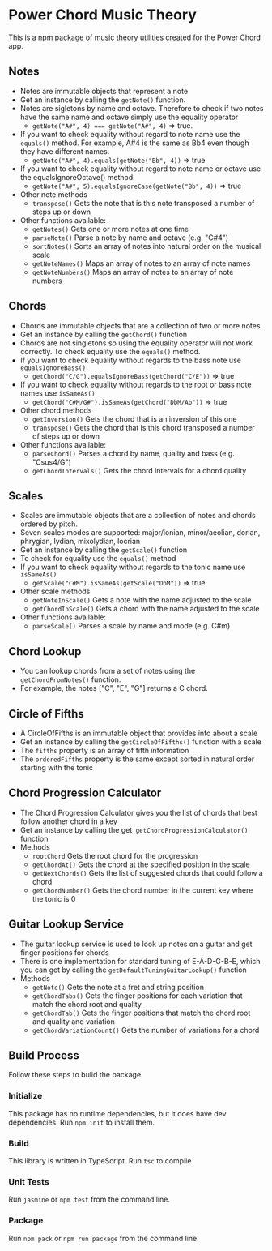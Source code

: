 # Power Chord Music Theory

This is a npm package of music theory utilities created for the Power Chord app.

## Notes
- Notes are immutable objects that represent a note
- Get an instance by calling the `getNote()` function.
- Notes are sigletons by name and octave.
Therefore to check if two notes have the same name and octave simply use the equality operator 
    - `getNote("A#", 4) === getNote("A#", 4)` => true.
- If you want to check equality without regard to note name use the `equals()` method. For example, A#4 is the same as Bb4 even though they have different names.
    - `getNote("A#", 4).equals(getNote("Bb", 4))` => true
- If you want to check equality without regard to note name or octave use the equalsIgnoreOctave() method.
    - `getNote("A#", 5).equalsIgnoreCase(getNote("Bb", 4))` => true
- Other note methods
    - `transpose()` Gets the note that is this note transposed a number of steps up or down
- Other functions available:
    - `getNotes()` Gets one or more notes at one time
    - `parseNote()` Parse a note by name and octave (e.g. "C#4")
    - `sortNotes()` Sorts an array of notes into natural order on the musical scale
    - `getNoteNames()` Maps an array of notes to an array of note names
    - `getNoteNumbers()` Maps an array of notes to an array of note numbers


## Chords
- Chords are immutable objects that are a collection of two or more notes
- Get an instance by calling the `getChord()` function
- Chords are not singletons so using the equality operator will not work correctly. To check equality use the `equals()` method.
- If you want to check equality without regards to the bass note use `equalsIgnoreBass()`
    - `getChord("C/G").equalsIgnoreBass(getChord("C/E"))` => true
- If you want to check equality without regards to the root or bass note names use `isSameAs()`
    - `getChord("C#M/G#").isSameAs(getChord("DbM/Ab"))` => true
- Other chord methods
    - `getInversion()` Gets the chord that is an inversion of this one
    - `transpose()` Gets the chord that is this chord transposed a number of steps up or down
- Other functions available:
    - `parseChord()` Parses a chord by name, quality and bass (e.g. "Csus4/G")
    - `getChordIntervals()` Gets the chord intervals for a chord quality

## Scales
- Scales are immutable objects that are a collection of notes and chords ordered by pitch.
- Seven scales modes are supported: major/ionian, minor/aeolian, dorian, phrygian, lydian, mixolydian, locrian
- Get an instance by calling the `getScale()` function
- To check for equality use the `equals()` method
- If you want to check equality without regards to the tonic name use `isSameAs()`
    - `getScale("C#M").isSameAs(getScale("DbM"))` => true
- Other scale methods
    - `getNoteInScale()` Gets a note with the name adjusted to the scale
    - `getChordInScale()` Gets a chord with the name adjusted to the scale
- Other functions available:
    - `parseScale()` Parses a scale by name and mode (e.g. C#m)

## Chord Lookup
- You can lookup chords from a set of notes using the `getChordFromNotes()` function.
- For example, the notes ["C", "E", "G"] returns a C chord.

## Circle of Fifths
- A CircleOfFifths is an immutable object that provides info about a scale
- Get an instance by calling the `getCircleOfFifths()` function with a scale
- The `fifths` property is an array of fifth information
- The `orderedFifths` property is the same except sorted in natural order starting with the tonic

## Chord Progression Calculator
- The Chord Progression Calculator gives you the list of chords that best follow another chord in a key
- Get an instance by calling the get` getChordProgressionCalculator()` function
- Methods
    - `rootChord` Gets the root chord for the progression
    - `getChordAt()` Gets the chord at the specified position in the scale
    - `getNextChords()` Gets the list of suggested chords that could follow a chord
    - `getChordNumber()` Gets the chord number in the current key where the tonic is 0

## Guitar Lookup Service
- The guitar lookup service is used to look up notes on a guitar and get finger positions for chords
- There is one implementation for standard tuning of E-A-D-G-B-E, which you can get by calling the `getDefaultTuningGuitarLookup()` function
- Methods
    - `getNote()` Gets the note at a fret and string position
    - `getChordTabs()` Gets the finger positions for each variation that match the chord root and quality
    - `getChordTab()` Gets the finger positions that match the chord root and quality and variation
    - `getChordVariationCount()` Gets the number of variations for a chord

## Build Process
Follow these steps to build the package.

### Initialize
This package has no runtime dependencies, but it does have dev dependencies. Run `npm init` to install them.

### Build
This library is written in TypeScript.
Run `tsc` to compile.

### Unit Tests
Run `jasmine` or `npm test` from the command line.

### Package
Run `npm pack` or `npm run package` from the command line.
